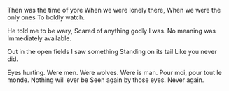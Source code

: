 Then was the time of yore
When we were lonely there,
When we were the only ones
To boldly watch.

He told me to be wary,
Scared of anything godly
I was. No meaning was
Immediately available.

Out in the open fields
I saw something
Standing on its tail
Like you never did.

Eyes hurting. Were men.
Were wolves. Were is man.
Pour moi, pour tout le monde.
Nothing will ever be
Seen again by those eyes.
Never again.

